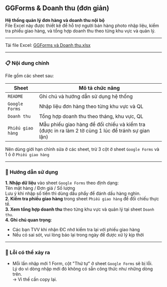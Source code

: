 ## GGForms & Doanh thu (đơn giản)
**Hệ thống quản lý đơn hàng và doanh thu nội bộ**  
File Excel này được thiết kế để hỗ trợ người bán hàng photo nhập liệu, kiểm tra phiếu giao hàng, và tổng hợp doanh thu theo từng khu vực và quản lý.  

---

Tải file Excel: [GGForms và Doanh thu.xlsx](https://github.com/minhtu162/ExcelLab/raw/main/Uploads/GGForms%20%26%20Doanh%20thu%20(%C4%91%C6%A1n%20gi%E1%BA%A3n).xlsx)

---

### 📋 Nội dung chính

File gồm các sheet sau:

| Sheet         | Mô tả chức năng                                  |
|---------------|--------------------------------------------------|
| `README`      | Ghi chú và hướng dẫn sử dụng hệ thống             |
| `Google Forms`   | Nhập liệu đơn hàng theo từng khu vực và QL       |
| `Doanh thu`   | Tổng hợp doanh thu theo tháng, khu vực, QL       |
| `Phiếu giao hàng`  | Mẫu phiếu giao hàng để đối chiếu và kiểm tra (được in ra làm 2 tờ cùng 1 lúc để tránh sự gian lận)     |

Nên dùng giới hạn chỉnh sửa ở các sheet, trừ 3 cột ở sheet `Google Forms` và 1 ô ở `Phiếu giao hàng`

---

### 🧭 Hướng dẫn sử dụng
   **1. Nhập dữ liệu** vào sheet `Google Forms` theo định dạng:   
   Tên mặt hàng / Đơn giá / Số lượng   
   Lưu ý khi nhập số tiền thì dùng dấu phẩy để đánh dấu hàng nghìn.  
   **2. Kiểm tra phiếu giao hàng** trong sheet `Phiếu giao hàng` để đối chiếu thực tế.  
   **3. Xem tổng hợp doanh thu** theo từng khu vực và quản lý tại sheet `Doanh thu`.  
   **4. Ghi chú quan trọng**:  
   - Các bạn TVV khi nhận ĐC nhớ kiểm tra lại với phiếu giao hàng  
   - Nếu có sai sót, vui lòng báo lại trong ngày để được xử lý kịp thời

---

### 🐞 Lỗi có thể xảy ra
- Mỗi lần nhập mới 1 Form, cột "Thứ tự" ở sheet `Google Forms` sẽ bị lỗi.  
  Lý do vì dòng nhập mới đó không có sẵn công thức như những dòng trên.  
  -> Vì thế cần copy lại.
